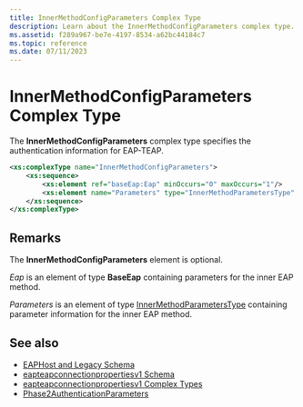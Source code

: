 ```yaml
---
title: InnerMethodConfigParameters Complex Type
description: Learn about the InnerMethodConfigParameters complex type. This optional type specifies authentication information for EAP-TEAP.
ms.assetid: f289a967-be7e-4197-8534-a62bc44184c7
ms.topic: reference
ms.date: 07/11/2023
---
```


# InnerMethodConfigParameters Complex Type

The **InnerMethodConfigParameters** complex type specifies the authentication information for EAP-TEAP.

```XML
<xs:complexType name="InnerMethodConfigParameters">
    <xs:sequence>
        <xs:element ref="baseEap:Eap" minOccurs="0" maxOccurs="1"/>
        <xs:element name="Parameters" type="InnerMethodParametersType" minOccurs="0" maxOccurs="1" />
    </xs:sequence>
</xs:complexType>
```

## Remarks

The **InnerMethodConfigParameters** element is optional.

*Eap* is an element of type **BaseEap** containing parameters for the inner EAP method.

*Parameters* is an element of type [InnerMethodParametersType](eapteapconnectionpropertiesv1schema-innermethodparameterstype-complextype.md) containing parameter information for the inner EAP method.

## See also

- [EAPHost and Legacy Schema](eaphost-schemas.md)
- [eapteapconnectionpropertiesv1 Schema](eapteapconnectionpropertiesv1schema-schema.md)
- [eapteapconnectionpropertiesv1 Complex Types](eapteapconnectionpropertiesv1schema-complex-types.md)
- [Phase2AuthenticationParameters](eapteapconnectionpropertiesv1schema-phase2authenticationparameters-complextype.md)
